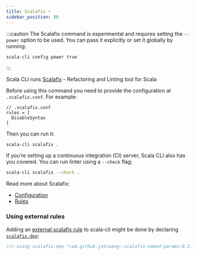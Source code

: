 ```yaml
---
title: Scalafix ⚡️
sidebar_position: 80
---
```


:::caution
The Scalafix command is experimental and requires setting the `--power` option to be used.
You can pass it explicitly or set it globally by running:

    scala-cli config power true
:::

Scala CLI runs [Scalafix](https://scalacenter.github.io/scalafix/) - Refactoring and Linting tool for Scala

Before using this command you need to provide the configuration at `.scalafix.conf`.
For example:
```
// .scalafix.conf
rules = [
  DisableSyntax
]
```

Then you can run it:
```bash
scala-cli scalafix .
```

If you’re setting up a continuous integration (CI) server, Scala CLI also has you covered.
You can run linter using a `--check` flag:
```bash fail
scala-cli scalafix --check .
```

Read more about Scalafix:
- [Configuration](https://scalacenter.github.io/scalafix/docs/users/configuration.html)
- [Rules](https://scalacenter.github.io/scalafix/docs/rules/overview.html)


### Using external rules

Adding an [external scalafix rule]() to scala-cli might be done by declaring [`scalafix.dep`](./compile.md#compile-only-dependencies):
```scala title=externalRule.scala
//> using scalafix.dep "com.github.jatcwang::scalafix-named-params:0.2.5"
```
